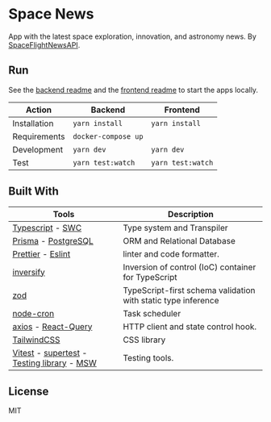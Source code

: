 # Space News

App with the latest space exploration, innovation, and astronomy news. By [SpaceFlightNewsAPI](https://github.com/TheSpaceDevs/spaceflightnewsapi).

## Run

See the [backend readme](/backend/README.md) and the [frontend readme](/frontend/README.md) to start the apps locally.

| Action       | Backend             | Frontend          |
| ------------ | ------------------- | ----------------- |
| Installation | `yarn install`      | `yarn install`    |
| Requirements | `docker-compose up` |                   |
| Development  | `yarn dev`          | `yarn dev`        |
| Test         | `yarn test:watch`   | `yarn test:watch` |

## Built With

| Tools                                                                                                                                                        | Description                                                   |
| ------------------------------------------------------------------------------------------------------------------------------------------------------------ | ------------------------------------------------------------- |
| [Typescript](https://www.typescriptlang.org/) - [SWC](https://swc.rs/)                                                                                       | Type system and Transpiler                                    |
| [Prisma](https://www.prisma.io/) - [PostgreSQL](https://www.postgresql.org/)                                                                                 | ORM and Relational Database                                   |
| [Prettier](https://prettier.io/) - [Eslint](https://eslint.org/)                                                                                             | linter and code formatter.                                    |
| [inversify](https://github.com/inversify/InversifyJS)                                                                                                        | Inversion of control (IoC) container for TypeScript           |
| [zod](https://github.com/colinhacks/zod)                                                                                                                     | TypeScript-first schema validation with static type inference |
| [node-cron](https://github.com/node-cron/node-cron)                                                                                                          | Task scheduler                                                |
| [axios](https://axios-http.com/) - [React-Query](https://react-query-v3.tanstack.com/)                                                                       | HTTP client and state control hook.                           |
| [TailwindCSS](https://tailwindcss.com/)                                                                                                                      | CSS library                                                   |
| [Vitest](https://vitest.dev/) - [supertest](https://github.com/ladjs/supertest) - [Testing library](https://testing-library.com/) - [MSW](https://mswjs.io/) | Testing tools.                                                |

## License

MIT
